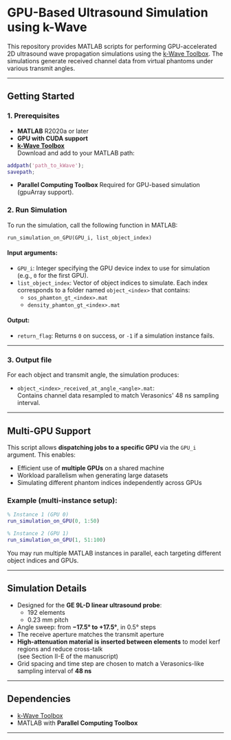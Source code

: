 # GPU-Based Ultrasound Simulation using k-Wave

This repository provides MATLAB scripts for performing GPU-accelerated 2D ultrasound wave propagation simulations using the [k-Wave Toolbox](http://www.k-wave.org/). The simulations generate received channel data from virtual phantoms under various transmit angles.

---


## Getting Started

### 1. Prerequisites

- **MATLAB** R2020a or later
- **GPU with CUDA support** 
- **[k-Wave Toolbox](http://www.k-wave.org/)**  
  Download and add to your MATLAB path:

```matlab
addpath('path_to_kWave');
savepath;
```


- **Parallel Computing Toolbox**
Required for GPU-based simulation (gpuArray support).

### 2. Run Simulation

To run the simulation, call the following function in MATLAB:

```
run_simulation_on_GPU(GPU_i, list_object_index)
```


#### Input arguments:

- `GPU_i`: Integer specifying the GPU device index to use for simulation (e.g., `0` for the first GPU).
- `list_object_index`: Vector of object indices to simulate. Each index corresponds to a folder named `object_<index>` that contains:
  - `sos_phamton_gt_<index>.mat`
  - `density_phamton_gt_<index>.mat`

#### Output:

- `return_flag`: Returns `0` on success, or `-1` if a simulation instance fails.

---

### 3. Output file

For each object and transmit angle, the simulation produces:

- `object_<index>_received_at_angle_<angle>.mat`:  
  Contains channel data resampled to match Verasonics' 48 ns sampling interval.

---

## Multi-GPU Support

This script allows **dispatching jobs to a specific GPU** via the `GPU_i` argument. This enables:

- Efficient use of **multiple GPUs** on a shared machine
- Workload parallelism when generating large datasets
- Simulating different phantom indices independently across GPUs

### Example (multi-instance setup):

```matlab
% Instance 1 (GPU 0)
run_simulation_on_GPU(0, 1:50)

% Instance 2 (GPU 1)
run_simulation_on_GPU(1, 51:100)
```

You may run multiple MATLAB instances in parallel, each targeting different object indices and GPUs.

---

## Simulation Details

- Designed for the **GE 9L-D linear ultrasound probe**:
  - 192 elements
  - 0.23 mm pitch
- Angle sweep: from **−17.5° to +17.5°**, in 0.5° steps
- The receive aperture matches the transmit aperture
- **High-attenuation material is inserted between elements** to model kerf regions and reduce cross-talk  
  (see Section II-E of the manuscript)
- Grid spacing and time step are chosen to match a Verasonics-like sampling interval of **48 ns**

---

## Dependencies

- [k-Wave Toolbox](http://www.k-wave.org/)
- MATLAB with **Parallel Computing Toolbox**

---



